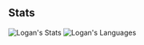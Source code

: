 <!---
Logan-Hansen/Logan-Hansen is a ✨ special ✨ repository because its `README.md` (this file) appears on your GitHub profile.
You can click the Preview link to take a look at your changes.
- 👋 Hi, I’m @Logan-Hansen
- 👀 I’m interested in ...
- 🌱 I’m currently learning ...
- 💞️ I’m looking to collaborate on ...
- 📫 How to reach me ...
--->

## Stats
<span><img align="center" src="https://github-readme-stats.vercel.app/api?username=Logan-Hansen&theme=merko&hide=contribs,prs,issues&show_icons=true" alt="Logan's Stats" /></span>
<span><img align="center" src="https://github-readme-stats.vercel.app/api/top-langs/?username=Logan-Hansen&theme=transparent" alt="Logan's Languages" /></span>
